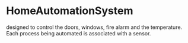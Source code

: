 # HomeAutomationSystem
designed to control the doors, windows, fire alarm and the  temperature. Each process being automated is associated with a sensor. 
